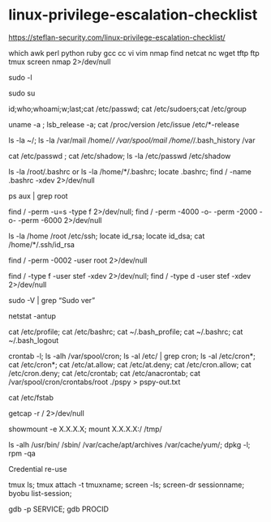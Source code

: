 # linux-privilege-escalation-checklist

https://steflan-security.com/linux-privilege-escalation-checklist/

which awk perl python ruby gcc cc vi vim nmap find netcat nc wget tftp ftp tmux screen nmap 2>/dev/null

sudo -l

sudo su

id;who;whoami;w;last;cat /etc/passwd; cat /etc/sudoers;cat /etc/group

uname -a ; lsb_release -a; cat /proc/version /etc/issue /etc/*-release

ls -la ~/; ls -la /var/mail /home/*/ /var/spool/mail /home/*/.bash_history /var

cat /etc/passwd ; cat /etc/shadow; ls -la /etc/passwd /etc/shadow

ls -la /root/.bashrc or ls -la /home/*/.bashrc; locate .bashrc; find / -name .bashrc -xdev 2>/dev/null

ps aux | grep root

find / -perm -u=s -type f 2>/dev/null; find / -perm -4000 -o- -perm -2000 -o- -perm -6000 2>/dev/null

ls -la /home /root /etc/ssh; locate id_rsa; locate id_dsa; cat /home/*/.ssh/id_rsa

find / -perm -0002 -user root 2>/dev/null

find / -type f -user stef -xdev 2>/dev/null; find / -type d -user stef -xdev 2>/dev/null

sudo -V | grep “Sudo ver”

netstat -antup

cat /etc/profile; cat /etc/bashrc; cat ~/.bash_profile; cat ~/.bashrc; cat ~/.bash_logout

crontab -l; ls -alh /var/spool/cron; ls -al /etc/ | grep cron; ls -al /etc/cron*; cat /etc/cron*; cat /etc/at.allow; cat /etc/at.deny; cat /etc/cron.allow; cat /etc/cron.deny; cat /etc/crontab; cat /etc/anacrontab; cat /var/spool/cron/crontabs/root
./pspy > pspy-out.txt

cat /etc/fstab

getcap -r / 2>/dev/null

showmount -e X.X.X.X; mount X.X.X.X:/ /tmp/

ls -alh /usr/bin/ /sbin/ /var/cache/apt/archives /var/cache/yum/; dpkg -l; rpm -qa

Credential re-use

tmux ls; tmux attach -t tmuxname; screen -ls; screen-dr sessionname; byobu list-session;

gdb -p SERVICE; gdb PROCID

